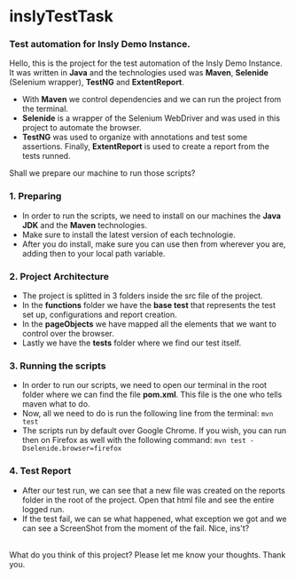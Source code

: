 # inslyTestTask
### Test automation for Insly Demo Instance.

Hello, this is the project for the test automation of the Insly Demo Instance.
It was written in __Java__ and the technologies used was __Maven__, __Selenide__ (Selenium wrapper), __TestNG__ and __ExtentReport__.

- With __Maven__ we control dependencies and we can run the project from the terminal.
- __Selenide__ is a wrapper of the Selenium WebDriver and was used in this project to automate the browser.
- __TestNG__ was used to organize with annotations and test some assertions.
Finally, __ExtentReport__ is used to create a report from the tests runned.

Shall we prepare our machine to run those scripts?

### 1. Preparing

- In order to run the scripts, we need to install on our machines the __Java JDK__ and the __Maven__ technologies.
- Make sure to install the latest version of each technologie.
- After you do install, make sure you can use then from wherever you are, adding then to your local path variable.

### 2. Project Architecture

- The project is splitted in 3 folders inside the src file of the project.
- In the __functions__ folder we have the __base test__ that represents the test set up, configurations and report creation.
- In the __pageObjects__ we have mapped all the elements that we want to control over the browser.
- Lastly we have the __tests__ folder where we find our test itself.

### 3. Running the scripts

- In order to run our scripts, we need to open our terminal in the root folder where we can find the file __pom.xml__. This file is the one who tells maven what to do.
- Now, all we need to do is run the following line from the terminal: `mvn test`
- The scripts run by default over Google Chrome. If you wish, you can run then on Firefox as well with the following command: `mvn test -Dselenide.browser=firefox`

### 4. Test Report

- After our test run, we can see that a new file was created on the reports folder in the root of the project. Open that html file and see the entire logged run.
- If the test fail, we can se what happened, what exception we got and we can see a ScreenShot from the moment of the fail. Nice, ins't?

<br>
What do you think of this project?
Please let me know your thoughts.
Thank you.
